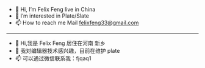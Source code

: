 - 👋 Hi, I’m Felix Feng live in China
- 👀 I’m interested in Plate/Slate
- 📫 How to reach me Mail felixfeng33@gmail.com

---

- 👋 Hi,我是 Felix Feng 居住在河南 新乡
- 👀 我对编辑器技术感兴趣，目前在维护 plate
- 📫 可以通过微信联系我：fjqaq1


<!---
felixfeng33/felixfeng33 is a ✨ special ✨ repository because its `README.md` (this file) appears on your GitHub profile.
You can click the Preview link to take a look at your changes.
--->
